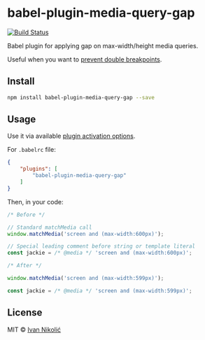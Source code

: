 # babel-plugin-media-query-gap

[![Build Status][ci-img]][ci]

Babel plugin for applying gap on max-width/height media queries.

Useful when you want to [prevent double breakpoints](http://tzi.fr/css/prevent-double-breakpoint).

## Install

```sh
npm install babel-plugin-media-query-gap --save
```

## Usage

Use it via available [plugin activation options][babel-plugins].

For `.babelrc` file:

```json
{
	"plugins": [
		"babel-plugin-media-query-gap"
	]
}
```

Then, in your code:

```js
/* Before */

// Standard matchMedia call
window.matchMedia('screen and (max-width:600px)');

// Special leading comment before string or template literal
const jackie = /* @media */ 'screen and (max-width:600px)';

/* After */

window.matchMedia('screen and (max-width:599px)');

const jackie = /* @media */ 'screen and (max-width:599px)';
```

## License

MIT © [Ivan Nikolić](http://ivannikolic.com)

[ci]: https://travis-ci.org/niksy/babel-plugin-media-query-gap
[ci-img]: https://travis-ci.org/niksy/babel-plugin-media-query-gap.svg?branch=master
[babel-plugins]: http://babeljs.io/docs/plugins/
